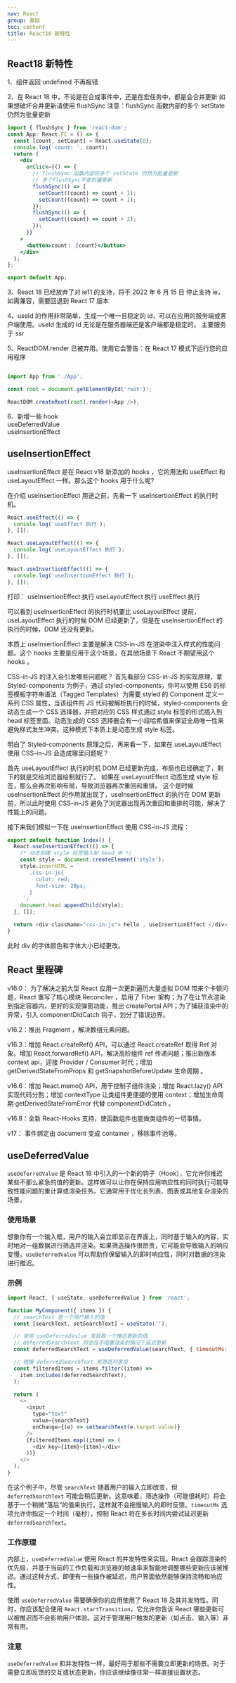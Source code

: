 ```yaml
---
nav: React
group: 基础
toc: content
title: React18 新特性
---
```


## React18 新特性

1、组件返回 undefined 不再报错

2、在 React 18 中，不论是在合成事件中，还是在宏任务中，都是会合并更新
如果想破坏合并更新请使用 flushSync
注意：flushSync 函数内部的多个 setState 仍然为批量更新

```jsx
import { flushSync } from 'react-dom';
const App: React.FC = () => {
  const [count, setCount] = React.useState(0);
  console.log('count: ', count);
  return (
    <div
      onClick={() => {
        // flushSync 函数内部的多个 setState 仍然为批量更新
        // 多个flushSync不是批量更新
        flushSync(() => {
          setCount((count) => count + 1);
          setCount((count) => count + 1);
        });
        flushSync(() => {
          setCount((count) => count + 2);
        });
      }}
    >
      <button>count： {count}</button>
    </div>
  );
};

export default App;
```

3、React 18 已经放弃了对 ie11 的支持，将于 2022 年 6 月 15 日 停止支持 ie，如需兼容，需要回退到 React 17 版本

4、useId 的作用非常简单，生成一个唯一且稳定的 id，可以在应用的服务端或客户端使用。useId 生成的 Id 无论是在服务器端还是客户端都是稳定的。
主要服务于 ssr

5、ReactDOM.render 已被弃用。使用它会警告：在 React 17 模式下运行您的应用程序

```js

import App from './App';

const root = document.getElementById('root')!;

ReactDOM.createRoot(root).render(<App />);
```

6、新增一些 hook  
useDeferredValue  
useInsertionEffect

## useInsertionEffect

useInsertionEffect 是在 React v18 新添加的 hooks ，它的用法和 useEffect 和 useLayoutEffect 一样。那么这个 hooks 用于什么呢?

在介绍 useInsertionEffect 用途之前，先看一下 useInsertionEffect 的执行时机。

```js
React.useEffect(() => {
  console.log('useEffect 执行');
}, []);

React.useLayoutEffect(() => {
  console.log('useLayoutEffect 执行');
}, []);

React.useInsertionEffect(() => {
  console.log('useInsertionEffect 执行');
}, []);
```

打印： useInsertionEffect 执行 useLayoutEffect 执行 useEffect 执行

可以看到 useInsertionEffect 的执行时机要比 useLayoutEffect 提前，useLayoutEffect 执行的时候 DOM 已经更新了，但是在 useInsertionEffect 的执行的时候，DOM 还没有更新。

本质上 useInsertionEffect 主要是解决 CSS-in-JS 在渲染中注入样式的性能问题。这个 hooks 主要是应用于这个场景，在其他场景下 React 不期望用这个 hooks 。

CSS-in-JS 的注入会引发哪些问题呢？ 首先看部分 CSS-in-JS 的实现原理，拿 Styled-components 为例子，通过 styled-components，你可以使用 ES6 的标签模板字符串语法（Tagged Templates）为需要 styled 的 Component 定义一系列 CSS 属性，当该组件的 JS 代码被解析执行的时候，styled-components 会动态生成一个 CSS 选择器，并把对应的 CSS 样式通过 style 标签的形式插入到 head 标签里面。动态生成的 CSS 选择器会有一小段哈希值来保证全局唯一性来避免样式发生冲突。这种模式下本质上是动态生成 style 标签。

明白了 Styled-components 原理之后，再来看一下，如果在 useLayoutEffect 使用 CSS-in-JS 会造成哪里问题呢？

首先 useLayoutEffect 执行的时机 DOM 已经更新完成，布局也已经确定了，剩下的就是交给浏览器绘制就行了。
如果在 useLayoutEffect 动态生成 style 标签，那么会再次影响布局，导致浏览器再次重回和重排。
这个是时候 useInsertionEffect 的作用就出现了，useInsertionEffect 的执行在 DOM 更新前，所以此时使用 CSS-in-JS 避免了浏览器出现再次重回和重排的可能，解决了性能上的问题。

接下来我们模拟一下在 useInsertionEffect 使用 CSS-in-JS 流程：

```js
export default function Index() {
  React.useInsertionEffect(() => {
    /* 动态创建 style 标签插入到 head 中 */
    const style = document.createElement('style');
    style.innerHTML = `
       .css-in-js{
         color: red;
         font-size: 20px;
       }
     `;
    document.head.appendChild(style);
  }, []);

  return <div className="css-in-js"> hello , useInsertionEffect </div>;
}
```

此时 div 的字体颜色和字体大小已经更改。

## React 里程碑

v16.0： 为了解决之前大型 React 应用一次更新遍历大量虚拟 DOM 带来个卡顿问题，React 重写了核心模块 Reconciler ，启用了 Fiber 架构；为了在让节点渲染到指定容器内，更好的实现弹窗功能，推出 createPortal API；为了捕获渲染中的异常，引入 componentDidCatch 钩子，划分了错误边界。

v16.2：推出 Fragment ，解决数组元素问题。

v16.3：增加 React.createRef() API，可以通过 React.createRef 取得 Ref 对象。增加 React.forwardRef() API，解决高阶组件 ref 传递问题；推出新版本 context api，迎接 Provider / Consumer 时代；增加 getDerivedStateFromProps 和 getSnapshotBeforeUpdate 生命周期 。

v16.6：增加 React.memo() API，用于控制子组件渲染；增加 React.lazy() API 实现代码分割；增加 contextType 让类组件更便捷的使用 context；增加生命周期 getDerivedStateFromError 代替 componentDidCatch 。

v16.8：全新 React-Hooks 支持，使函数组件也能做类组件的一切事情。

v17： 事件绑定由 document 变成 container ，移除事件池等。

## useDeferredValue

`useDeferredValue` 是 React 18 中引入的一个新的钩子（Hook），它允许你推迟某些不那么紧急的值的更新。这样做可以让你在保持应用响应性的同时执行可能导致性能问题的重计算或渲染任务。它通常用于优化长列表、图表或其他复杂渲染的场景。

### 使用场景

想象你有一个输入框，用户的输入会立即显示在界面上，同时基于输入的内容，实时地对一组数据进行筛选并渲染。如果筛选操作很昂贵，它可能会导致输入的响应变慢。`useDeferredValue` 可以帮助你保留输入的即时响应性，同时对数据的渲染进行推迟。

### 示例

```js
import React, { useState, useDeferredValue } from 'react';

function MyComponent({ items }) {
  // searchText 是一个用户输入的值
  const [searchText, setSearchText] = useState('');

  // 使用 useDeferredValue 来获取一个推迟更新的值
  // deferredSearchText 将会在不阻塞渲染的情况下延迟更新
  const deferredSearchText = useDeferredValue(searchText, { timeoutMs: 2000 });

  // 根据 deferredSearchText 来筛选列表项
  const filteredItems = items.filter((item) =>
    item.includes(deferredSearchText),
  );

  return (
    <>
      <input
        type="text"
        value={searchText}
        onChange={(e) => setSearchText(e.target.value)}
      />
      {filteredItems.map((item) => (
        <div key={item}>{item}</div>
      ))}
    </>
  );
}
```

在这个例子中，尽管 `searchText` 随着用户的输入立即改变，但 `deferredSearchText` 可能会稍后更新。这意味着，筛选操作（可能很耗时）将会基于一个稍微“落后”的值来执行，这样就不会拖慢输入的即时反馈。`timeoutMs` 选项允许你指定一个时间（毫秒），控制 React 将在多长时间内尝试延迟更新`deferredSearchText`。

### 工作原理

内部上，`useDeferredValue` 使用 React 的并发特性来实现。React 会跟踪渲染的优先级，并基于当前的工作负载和浏览器的帧速率来智能地调整哪些更新应该被推迟。通过这种方式，即便有一些操作被延迟，用户界面依然能够保持流畅和响应性。

使用 `useDeferredValue` 需要确保你的应用使用了 React 18 及其并发特性。同时，你应该配合使用 `React.startTransition`，它允许你告诉 React 哪些更新可以被推迟而不会影响用户体验。这对于管理用户触发的更新（如点击、输入等）非常有用。

### 注意

`useDeferredValue` 和并发特性一样，最好用于那些不需要立即更新的场景。对于需要立即反馈的交互或状态更新，你应该继续像往常一样直接设置状态。
